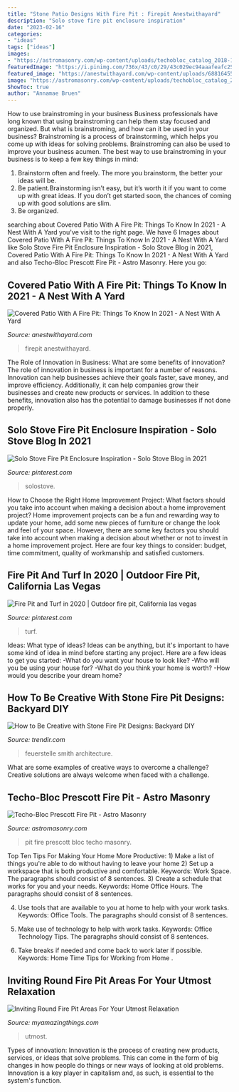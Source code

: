 ```yaml
---
title: "Stone Patio Designs With Fire Pit : Firepit Anestwithayard"
description: "Solo stove fire pit enclosure inspiration"
date: "2023-02-16"
categories:
- "ideas"
tags: ["ideas"]
images:
- "https://astromasonry.com/wp-content/uploads/techobloc_catalog_2018-1543_prescott_fire_pit.jpg"
featuredImage: "https://i.pinimg.com/736x/43/c0/29/43c029ec94aaafeafc253feed98c5e48.jpg"
featured_image: "https://anestwithayard.com/wp-content/uploads/6881645532_b2a5c4dfd5_h-768x1024.jpg"
image: "https://astromasonry.com/wp-content/uploads/techobloc_catalog_2018-1543_prescott_fire_pit.jpg"
ShowToc: true
author: "Annamae Bruen"
---
```



How to use brainstroming in your business
Business professionals have long known that using brainstroming can help them stay focused and organized. But what is brainstroming, and how can it be used in your business? Brainstroming is a process of brainstorming, which helps you come up with ideas for solving problems. Brainstroming can also be used to improve your business acumen. 
The best way to use brainstroming in your business is to keep a few key things in mind: 
1) Brainstorm often and freely. The more you brainstorm, the better your ideas will be. 
2) Be patient.Brainstorming isn’t easy, but it’s worth it if you want to come up with great ideas. If you don’t get started soon, the chances of coming up with good solutions are slim. 
3) Be organized.

	

		
searching about Covered Patio With A Fire Pit: Things To Know In 2021 - A Nest With A Yard you've visit to the right page. We have 6 Images about Covered Patio With A Fire Pit: Things To Know In 2021 - A Nest With A Yard like Solo Stove Fire Pit Enclosure Inspiration - Solo Stove Blog in 2021, Covered Patio With A Fire Pit: Things To Know In 2021 - A Nest With A Yard and also Techo-Bloc Prescott Fire Pit - Astro Masonry. Here you go:
		
    
## Covered Patio With A Fire Pit: Things To Know In 2021 - A Nest With A Yard

<img loading=lazy src="https://anestwithayard.com/wp-content/uploads/6881645532_b2a5c4dfd5_h-768x1024.jpg" onerror="this.onerror=null;this.src='https://tse3.mm.bing.net/th?id=OIP.t9hwvB2fMQoR5Kc611DjQgHaJ4&amp;pid=15.1';" alt="Covered Patio With A Fire Pit: Things To Know In 2021 - A Nest With A Yard">

_Source: anestwithayard.com_

>firepit anestwithayard. 

	

The Role of Innovation in Business: What are some benefits of innovation?
The role of innovation in business is important for a number of reasons. Innovation can help businesses achieve their goals faster, save money, and improve efficiency. Additionally, it can help companies grow their businesses and create new products or services. In addition to these benefits, innovation also has the potential to damage businesses if not done properly.

    
## Solo Stove Fire Pit Enclosure Inspiration - Solo Stove Blog In 2021

<img loading=lazy src="https://i.pinimg.com/736x/69/61/e7/6961e7b95c300d344cb4645a36bff5d5.jpg" onerror="this.onerror=null;this.src='https://tse1.mm.bing.net/th?id=OIP.xPLnydtm0jhUlR-cSJ-00wHaJ3&amp;pid=15.1';" alt="Solo Stove Fire Pit Enclosure Inspiration - Solo Stove Blog in 2021">

_Source: pinterest.com_

>solostove. 

	

How to Choose the Right Home Improvement Project: What factors should you take into account when making a decision about a home improvement project?
Home improvement projects can be a fun and rewarding way to update your home, add some new pieces of furniture or change the look and feel of your space. However, there are some key factors you should take into account when making a decision about whether or not to invest in a home improvement project. Here are four key things to consider: budget, time commitment, quality of workmanship and satisfied customers.

    
## Fire Pit And Turf In 2020 | Outdoor Fire Pit, California Las Vegas

<img loading=lazy src="https://i.pinimg.com/736x/43/c0/29/43c029ec94aaafeafc253feed98c5e48.jpg" onerror="this.onerror=null;this.src='https://tse3.mm.bing.net/th?id=OIP.7o1nChSmRCnLoHx8Q9LZNgHaIw&amp;pid=15.1';" alt="Fire Pit and Turf in 2020 | Outdoor fire pit, California las vegas">

_Source: pinterest.com_

>turf. 

	

Ideas: What type of ideas?
Ideas can be anything, but it's important to have some kind of idea in mind before starting any project. Here are a few ideas to get you started: 
-What do you want your house to look like? 
-Who will you be using your house for? 
-What do you think your home is worth? 
-How would you describe your dream home?

    
## How To Be Creative With Stone Fire Pit Designs: Backyard DIY

<img loading=lazy src="https://cdn.trendir.com/wp-content/uploads/old/outdoors/2015/06/10/boulder-fire-pit.jpg" onerror="this.onerror=null;this.src='https://tse2.mm.bing.net/th?id=OIP.hAzqf6NUR7PPvM3jEBUYPwHaIc&amp;pid=15.1';" alt="How to Be Creative with Stone Fire Pit Designs: Backyard DIY">

_Source: trendir.com_

>feuerstelle smith architecture. 

	

What are some examples of creative ways to overcome a challenge?
Creative solutions are always welcome when faced with a challenge.

    
## Techo-Bloc Prescott Fire Pit - Astro Masonry

<img loading=lazy src="https://astromasonry.com/wp-content/uploads/techobloc_catalog_2018-1543_prescott_fire_pit.jpg" onerror="this.onerror=null;this.src='https://tse4.mm.bing.net/th?id=OIP.cT0b8DQYua18c0bkzsPNEgHaKT&amp;pid=15.1';" alt="Techo-Bloc Prescott Fire Pit - Astro Masonry">

_Source: astromasonry.com_

>pit fire prescott bloc techo masonry. 

	

Top Ten Tips For Making Your Home More Productive: 1) Make a list of things you're able to do without having to leave your home
2) Set up a workspace that is both productive and comfortable. Keywords: Work Space. The paragraphs should consist of 8 sentences.
3) Create a schedule that works for you and your needs. Keywords: Home Office Hours. The paragraphs should consist of 8 sentences.

4) Use tools that are available to you at home to help with your work tasks. Keywords: Office Tools. The paragraphs should consist of 8 sentences.

5) Make use of technology to help with work tasks. Keywords: Office Technology Tips. The paragraphs should consist of 8 sentences.

6) Take breaks if needed and come back to work later if possible. Keywords: Home Time Tips for Working from Home .

    
## Inviting Round Fire Pit Areas For Your Utmost Relaxation

<img loading=lazy src="https://myamazingthings.com/wp-content/uploads/2017/05/round-fire-pit-area.jpg" onerror="this.onerror=null;this.src='https://tse2.mm.bing.net/th?id=OIP.n7D0bpSAIt2ljrzloqU4AgHaE6&amp;pid=15.1';" alt="Inviting Round Fire Pit Areas For Your Utmost Relaxation">

_Source: myamazingthings.com_

>utmost. 

	

Types of innovation:
Innovation is the process of creating new products, services, or ideas that solve problems. This can come in the form of big changes in how people do things or new ways of looking at old problems. Innovation is a key player in capitalism and, as such, is essential to the system's function.

